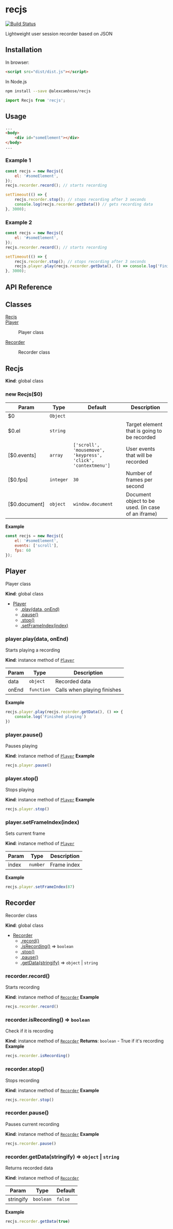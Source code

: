 # recjs
[![Build Status](https://travis-ci.org/alexcambose/recjs.svg?branch=master)](https://travis-ci.org/alexcambose/recjs)

Lightweight user session recorder based on JSON

## Installation
In browser:

```html
<script src="dist/dist.js"></script>
```

In Node.js

```bash
npm install --save @alexcambose/recjs
```

```javascript
import Recjs from 'recjs';
```

## Usage

```html
...
<body>
    <div id="someElement"></div>
</body>
...
```

### Example 1

```javascript
const recjs = new Recjs({
    el: '#someElement',
});
recjs.recorder.record(); // starts recording

setTimeout(() => {
    recjs.recorder.stop(); // stops recording after 3 seconds
    console.log(recjs.recorder.getData()) // gets recording data
}, 3000);
```

### Example 2

```javascript
const recjs = new Recjs({
    el: '#someElement',
});
recjs.recorder.record(); // starts recording

setTimeout(() => {
    recjs.recorder.stop(); // stops recording after 3 seconds
    recjs.player.play(recjs.recorder.getData(), () => console.log('Finished')); // plays current recording and logs when finishes
}, 3000);
```

## API Reference

## Classes

<dl>
<dt><a href="#Recjs">Recjs</a></dt>
<dd></dd>
<dt><a href="#Player">Player</a></dt>
<dd><p>Player class</p>
</dd>
<dt><a href="#Recorder">Recorder</a></dt>
<dd><p>Recorder class</p>
</dd>
</dl>

<a name="Recjs"></a>

## Recjs
**Kind**: global class
<a name="new_Recjs_new"></a>

### new Recjs($0)

| Param | Type | Default | Description |
| --- | --- | --- | --- |
| $0 | <code>Object</code> |  |  |
| $0.el | <code>string</code> |  | Target element that is going to be recorded |
| [$0.events] | <code>array</code> | <code>[&#x27;scroll&#x27;, &#x27;mousemove&#x27;, &#x27;keypress&#x27;, &#x27;click&#x27;, &#x27;contextmenu&#x27;]</code> | User events that will be recorded |
| [$0.fps] | <code>integer</code> | <code>30</code> | Number of frames per second |
| [$0.document] | <code>object</code> | <code>window.document</code> | Document object to be used. (in case of an iframe) |

**Example**
```js
const recjs = new Recjs({
    el: '#someElement',
    events: ['scroll'],
    fps: 60
});
```
<a name="Player"></a>

## Player
Player class

**Kind**: global class

* [Player](#Player)
    * [.play(data, onEnd)](#Player+play)
    * [.pause()](#Player+pause)
    * [.stop()](#Player+stop)
    * [.setFrameIndex(index)](#Player+setFrameIndex)

<a name="Player+play"></a>

### player.play(data, onEnd)
Starts playing a recording

**Kind**: instance method of [<code>Player</code>](#Player)

| Param | Type | Description |
| --- | --- | --- |
| data | <code>object</code> | Recorded data |
| onEnd | <code>function</code> | Calls when playing finishes |

**Example**
```js
recjs.player.play(recjs.recorder.getData(), () => {
    console.log('Finished playing')
})
```
<a name="Player+pause"></a>

### player.pause()
Pauses playing

**Kind**: instance method of [<code>Player</code>](#Player)
**Example**
```js
recjs.player.pause()
```
<a name="Player+stop"></a>

### player.stop()
Stops playing

**Kind**: instance method of [<code>Player</code>](#Player)
**Example**
```js
recjs.player.stop()
```
<a name="Player+setFrameIndex"></a>

### player.setFrameIndex(index)
Sets current frame

**Kind**: instance method of [<code>Player</code>](#Player)

| Param | Type | Description |
| --- | --- | --- |
| index | <code>number</code> | Frame index |

**Example**
```js
recjs.player.setFrameIndex(87)
```
<a name="Recorder"></a>

## Recorder
Recorder class

**Kind**: global class

* [Recorder](#Recorder)
    * [.record()](#Recorder+record)
    * [.isRecording()](#Recorder+isRecording) ⇒ <code>boolean</code>
    * [.stop()](#Recorder+stop)
    * [.pause()](#Recorder+pause)
    * [.getData(stringify)](#Recorder+getData) ⇒ <code>object</code> \| <code>string</code>

<a name="Recorder+record"></a>

### recorder.record()
Starts recording

**Kind**: instance method of [<code>Recorder</code>](#Recorder)
**Example**
```js
recjs.recorder.record()
```
<a name="Recorder+isRecording"></a>

### recorder.isRecording() ⇒ <code>boolean</code>
Check if it is recording

**Kind**: instance method of [<code>Recorder</code>](#Recorder)
**Returns**: <code>boolean</code> - True if it's recording
**Example**
```js
recjs.recorder.isRecording()
```
<a name="Recorder+stop"></a>

### recorder.stop()
Stops recording

**Kind**: instance method of [<code>Recorder</code>](#Recorder)
**Example**
```js
recjs.recorder.stop()
```
<a name="Recorder+pause"></a>

### recorder.pause()
Pauses current recording

**Kind**: instance method of [<code>Recorder</code>](#Recorder)
**Example**
```js
recjs.recorder.pause()
```
<a name="Recorder+getData"></a>

### recorder.getData(stringify) ⇒ <code>object</code> \| <code>string</code>
Returns recorded data

**Kind**: instance method of [<code>Recorder</code>](#Recorder)

| Param | Type | Default |
| --- | --- | --- |
| stringify | <code>boolean</code> | <code>false</code> |

**Example**
```js
recjs.recorder.getData(true)
```
